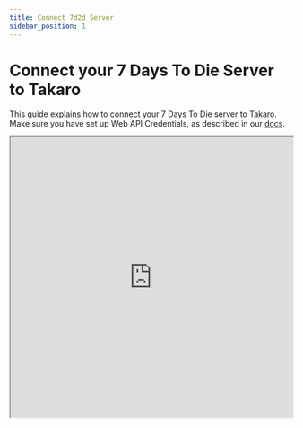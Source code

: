 ```yaml
---
title: Connect 7d2d Server
sidebar_position: 1
---
```



# Connect your 7 Days To Die Server to Takaro

This guide explains how to connect your 7 Days To Die server to Takaro. Make sure you have set up Web API Credentials, as described in our [docs](https://docs.takaro.io/games/7d2d).

<iframe
  className="aspect-video w-full"
  src="https://www.youtube.com/embed/W-aPgEVmBBg"
  allow="accelerometer; autoplay; clipboard-write; encrypted-media; gyroscope; picture-in-picture"
  width="100%"
  height="500px"
  allowFullScreen
/>

  
## Step 1: Navigate to Game Servers

Locate the Game Servers section within the Takaro platform. This is the starting point to connect your game server.

  

![](https://layerpath-recording-prod.s3-accelerate.amazonaws.com/clyr0pthc0008ju0cpgk6zvy7/clysuoob300ajjx0czpsckqp1/clyu5i5pj000j356ogsv6hbiu-annotated.png)  
  

## Step 2: Click on the Add Server Button

Press the 'Add Server' button to start the process of adding a new game server to Takaro.

  

![](https://layerpath-recording-prod.s3-accelerate.amazonaws.com/clyr0pthc0008ju0cpgk6zvy7/clysuoob300ajjx0czpsckqp1/clyu5hc640009356ohb7gm6oq-annotated.png)  
  

## Step 3: Enter Server Name

In the designated field, enter the name you wish to give your 7 Days To Die server.

  

![](https://layerpath-recording-prod.s3-accelerate.amazonaws.com/clyr0pthc0008ju0cpgk6zvy7/clysuoob300ajjx0czpsckqp1/clyu5hi6x000b356omzh13xhk-annotated.png)  
  

## Step 4: Select Game server

Choose the type of server from the available options. Ensure you select '7 Days to Die' from the list. Note that Takaro will be expanding its supported games in the future.

  

![](https://layerpath-recording-prod.s3-accelerate.amazonaws.com/clyr0pthc0008ju0cpgk6zvy7/clysuoob300ajjx0czpsckqp1/clyu5hkn0000d356o3s3box1l-annotated.png)  
  

## Step 5: Enter Server IP

Fill in the server IP address and port number where your 7 Days To Die server is hosted.

  

![](https://layerpath-recording-prod.s3-accelerate.amazonaws.com/clyr0pthc0008ju0cpgk6zvy7/clysuoob300ajjx0czpsckqp1/clyu5hn2t000e356orxmdyl8m-annotated.png)  
  

## Step 6: Enter Admin user and admin token

  

![](https://layerpath-recording-prod.s3-accelerate.amazonaws.com/clyr0pthc0008ju0cpgk6zvy7/clysuoob300ajjx0czpsckqp1/clyu5ho9g000f356o0vcggk5g-annotated.png)  
  

## Step 7: Select the right server settings

Check the 'Use TLS' option if you have configured TLS on your game server. TLS ensures encrypted communications.

Enable the 'Use CPM' checkbox if your server is using the CPM mod.

Select the 'Use V1' option if your server is running an experimental version.

  

![](https://layerpath-recording-prod.s3-accelerate.amazonaws.com/clyr0pthc0008ju0cpgk6zvy7/clysuoob300ajjx0czpsckqp1/clyu5hqy3000g356o46zi3mfx-annotated.png)  
  

## Step 8: Click Test connection button

If you have filled in the correct information, your server will be added to Takaro.

  

![](https://layerpath-recording-prod.s3-accelerate.amazonaws.com/clyr0pthc0008ju0cpgk6zvy7/clysuoob300ajjx0czpsckqp1/clyu5hu4r000h356o8mwx1m93-annotated.png)
